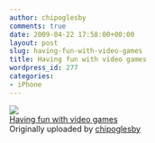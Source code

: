```yaml
---
author: chipoglesby
comments: true
date: 2009-04-22 17:58:00+00:00
layout: post
slug: having-fun-with-video-games
title: Having fun with video games
wordpress_id: 277
categories:
- iPhone
---
```


[![](http://farm4.static.flickr.com/3655/3465525625_65ee9d6f73.jpg)](http://www.flickr.com/photos/chipoglesby/3465525625/)  
[Having fun with video games](http://www.flickr.com/photos/chipoglesby/3465525625/)  
Originally uploaded by [chipoglesby](http://www.flickr.com/people/chipoglesby/)

  

